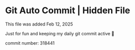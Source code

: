 # Git Auto Commit | Hidden File

This file was added Feb 12, 2025

Just for fun and keeping my daily git commit active 🤪

commit number: 318441
